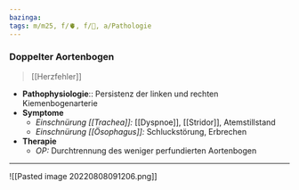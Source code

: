 ```yaml
---
bazinga: 
tags: m/m25, f/🫀, f/🦄, a/Pathologie
---
```

### Doppelter Aortenbogen
> [[Herzfehler]]
- **Pathophysiologie**:: Persistenz der linken und rechten Kiemenbogenarterie
- **Symptome**
	- *Einschnürung [[Trachea]]:* [[Dyspnoe]], [[Stridor]], Atemstillstand
	- *Einschnürung [[Ösophagus]]:* Schluckstörung, Erbrechen
- **Therapie**
	- *OP:* Durchtrennung des weniger perfundierten Aortenbogen
---
![[Pasted image 20220808091206.png]]